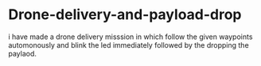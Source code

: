 # Drone-delivery-and-payload-drop
i have made a drone delivery misssion in which follow the given waypoints automonously and blink the led immediately followed by the dropping the paylaod.
